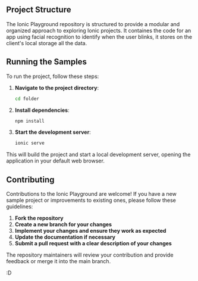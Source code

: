 ## Project Structure

The Ionic Playground repository is structured to provide a modular and organized approach to exploring Ionic projects.
It containes the code for an app using facial recognition to identify when the user blinks, it stores on the client's local storage all the data. 

## Running the Samples

To run the project, follow these steps:

1. **Navigate to the project directory**:
   ```bash
   cd folder
   ```

2. **Install dependencies**:
   ```bash
   npm install
   ```

3. **Start the development server**:
   ```bash
   ionic serve
   ```

This will build the project and start a local development server, opening the application in your default web browser.

## Contributing

Contributions to the Ionic Playground are welcome! If you have a new sample project or improvements to existing ones, please follow these guidelines:

1. **Fork the repository**
2. **Create a new branch for your changes**
3. **Implement your changes and ensure they work as expected**
4. **Update the documentation if necessary**
5. **Submit a pull request with a clear description of your changes**

The repository maintainers will review your contribution and provide feedback or merge it into the main branch.

:D
